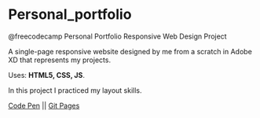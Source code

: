 # Personal_portfolio
@freecodecamp Personal Portfolio Responsive Web Design Project

A single-page responsive website designed by me from a scratch in Adobe XD that represents my projects. 

Uses: **HTML5, CSS, JS**.

In this project I practiced my layout skills.

[Code Pen](https://codepen.io/spline/pen/yLLwqeQ) || [Git Pages](https://splinekonstantin.github.io/Personal_portfolio/)
